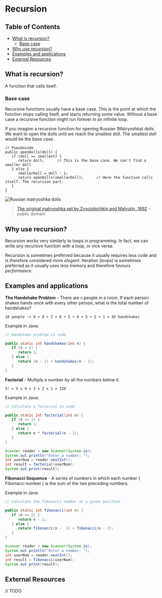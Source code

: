 # Recursion

## Table of Contents

* [What is recursion?](#what-is-recursion)
   * [Base case](#base-case)
* [Why use recursion?](#why-use-recursion)
* [Examples and applications](#examples-and-applications)
* [External Resources](#external-resources)

## What is recursion?

A function that calls itself. 

### Base case

Recursive functions usually have a base case. This is the point at which the function stops calling itself, and starts returning some value. Without a base case a recursive function might run forever in an infinite loop.

If you imagine a recursive function for opening Russian (Matryoshka) dolls. We want to open the dolls until we reach the smallest doll. The smallest doll would be the *base case*.

```
// Pseudocode
public openDolls(doll) {
   if (doll == smallest) {
      return doll;      // This is the base case. We can't find a smaller doll
   } else {
      smallerDoll = doll - 1;
      return openDolls(smallerDoll);      // Here the function calls itself. The recursive part.
   }
}
```
![Russian matryoshka dolls](https://upload.wikimedia.org/wikipedia/commons/3/3d/First_matryoshka_museum_doll_open.jpg)
>[The original matryoshka set by Zvyozdochkin and Malyutin, 1892](https://en.wikipedia.org/wiki/Matryoshka_doll#/media/File:First_matryoshka_museum_doll_open.jpg) - public domain

## Why use recursion?

Recursion works very similarly to loops in programming. In fact, we can write any recursive function with a loop, or vice versa. 

Recursion is sometimes preferred because it usually requires less code and is therefore considered more *elegant*. Iteration (loops) is sometimes preferred as it usually uses less memory and therefore favours *performance*.


## Examples and applications

**The Handshake Problem** - There are `n` people in a room. If each person shakes hands once with every other person, what is the total number of handshakes?

`10 people -> 9 + 8 + 7 + 6 + 5 + 4 + 3 + 2 + 1 = 45 handshakes`

Example in Java:

```java
// Handshake problem in code

public static int handshakes(int n) {
   if (n = 2) {
      return 1;
   } else {
      return (n - 1) + handshakes(n - 1);
   }
}
```
**Factorial** - Multiply a number by all the numbers below it.

`5! = 5 x 4 x 3 x 2 x 1 = 120`

Example in Java:

```java
// Calculate a factorial in code

public static int factorial(int n) {
   if (n == 1) {
      return 1;
   } else {
      return n * factorial(n - 1);
   }
}

Scanner reader = new Scanner(System.in);
System.out.println("Enter a number: ");
int userNum = reader.nextInt();
int result = factorial(userNum);
System.out.print(result);
```

**Fibonacci Sequence** - A series of numbers in which each number ( Fibonacci number ) is the sum of the two preceding numbers.

Example in Java:

```java
// Calculate the fibonacci number at a given position

public static int fibonacci(int n) {
   if (n <= 2) {
      return n - 1;
   } else {
      return fibonacci(n -  1) + fibonacci(n - 2);
   }
}

Scanner reader = new Scanner(System.in);
System.out.println("Enter a number: ");
int userNum = reader.nextInt();
int result = fibonacci(userNum);
System.out.print(result);
```
## External Resources
// TODO
